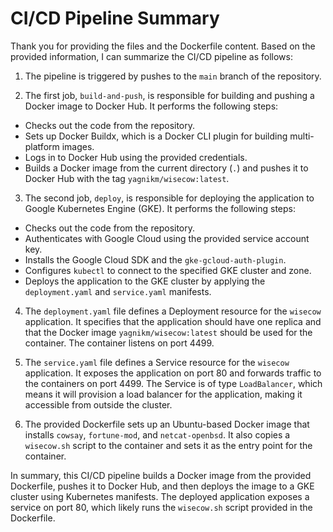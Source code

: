 # CI/CD Pipeline Summary

Thank you for providing the files and the Dockerfile content. Based on the provided information, I can summarize the CI/CD pipeline as follows:

1. The pipeline is triggered by pushes to the `main` branch of the repository.

2. The first job, `build-and-push`, is responsible for building and pushing a Docker image to Docker Hub. It performs the following steps:
  - Checks out the code from the repository.
  - Sets up Docker Buildx, which is a Docker CLI plugin for building multi-platform images.
  - Logs in to Docker Hub using the provided credentials.
  - Builds a Docker image from the current directory (`.`) and pushes it to Docker Hub with the tag `yagnikm/wisecow:latest`.

3. The second job, `deploy`, is responsible for deploying the application to Google Kubernetes Engine (GKE). It performs the following steps:
  - Checks out the code from the repository.
  - Authenticates with Google Cloud using the provided service account key.
  - Installs the Google Cloud SDK and the `gke-gcloud-auth-plugin`.
  - Configures `kubectl` to connect to the specified GKE cluster and zone.
  - Deploys the application to the GKE cluster by applying the `deployment.yaml` and `service.yaml` manifests.

4. The `deployment.yaml` file defines a Deployment resource for the `wisecow` application. It specifies that the application should have one replica and that the Docker image `yagnikm/wisecow:latest` should be used for the container. The container listens on port 4499.

5. The `service.yaml` file defines a Service resource for the `wisecow` application. It exposes the application on port 80 and forwards traffic to the containers on port 4499. The Service is of type `LoadBalancer`, which means it will provision a load balancer for the application, making it accessible from outside the cluster.

6. The provided Dockerfile sets up an Ubuntu-based Docker image that installs `cowsay`, `fortune-mod`, and `netcat-openbsd`. It also copies a `wisecow.sh` script to the container and sets it as the entry point for the container.

In summary, this CI/CD pipeline builds a Docker image from the provided Dockerfile, pushes it to Docker Hub, and then deploys the image to a GKE cluster using Kubernetes manifests. The deployed application exposes a service on port 80, which likely runs the `wisecow.sh` script provided in the Dockerfile.
